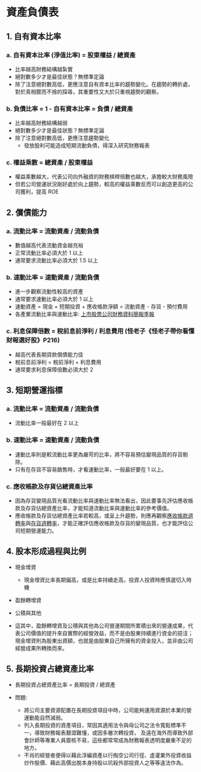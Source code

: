 # 資產負債表

## 1. 自有資本比率

### a. 自有資本比率 (淨值比率) = 股東權益 / 總資產
- 比率越高財務結構越紮實
- 絕對數多少才是最佳狀態？無標準定論
- 除了注意絕對數高低，更應注意自有資本比率的趨勢變化。在趨勢的轉折處，對於真相鍥而不捨的探尋，其重要性又大於只重視趨勢的觀察。

### b. 負債比率 = 1 - 自有資本比率 = 負債 / 總資產
- 比率越高財務結構越弱
- 絕對數多少才是最佳狀態？無標準定論
- 除了注意絕對數高低，更應注意趨勢變化
    - 發放股利可能造成短期流動負債，得深入研究財務報表

### c. 權益乘數 = 總資產 / 股東權益
- 權益乘數越大，代表公司向外融資的財務槓桿倍數也越大，承擔較大財務風險
- 但若公司營運狀況剛好處於向上趨勢，較高的權益乘數反而可以創造更高的公司獲利，提高 ROE

## 2. 償債能力

### a. 流動比率 = 流動資產 / 流動負債
- 數值越高代表流動資金越充裕
- 正常流動比率必須大於 1 以上
- 通常要求流動比率必須大於 1.5 以上

### b. 速動比率 = 速動資產 / 流動負債
- 進一步觀察流動性較高的資產
- 通常要求速動比率必須大於 1 以上
- 速動資產 = 現金 + 短期投資 + 應收帳款淨額 = 流動資產 - 存貨 - 預付費用
- 各產業流動比率與速動比率: [上市股票公司財務資料簡報季報](http://www.twse.com.tw/zh/statistics/statisticsList?type=05&subType=001)

### c. 利息保障倍數 = 稅前息前淨利 / 利息費用 (怪老子《怪老子帶你看懂財報選好股》P216)
- 越高代表長期貸款償債能力佳
- 稅前息前淨利 = 稅前淨利 + 利息費用
- 通常要求利息保障倍數必須大於 2

## 3. 短期營運指標

### a. 流動比率 = 流動資產 / 流動負債
- 流動比率一般最好在 2 以上

### b. 速動比率 = 速動資產 / 流動負債
- 速動比率則是較流動比率更為嚴苛的比率，將不容易預估變現品質的存貨剔除。
- 只有在存貨不容易銷售時，才看速動比率，一般最好要在 1 以上。

### c. 應收帳款及存貨佔總資產比率
- 因為存貨變現品質光看流動比率與速動比率無法看出，因此要事先評估應收帳款及存貨佔總資產比率，才能知道流動比率與速動比率的參考價值。
- 應收帳款及存貨佔總資產比率若較高，或呈上升趨勢，則應再觀察[應收帳款週轉率](https://github.com/Meng-Gen/StockDocs/blob/master/%E8%82%A1%E7%A5%A8%E6%8A%95%E8%B3%87/2_6_%E7%8F%BE%E9%87%91%E8%BD%89%E6%8F%9B%E5%BE%AA%E7%92%B0.md#2-應收帳款週轉率)與[存貨週轉率](https://github.com/Meng-Gen/StockDocs/blob/master/%E8%82%A1%E7%A5%A8%E6%8A%95%E8%B3%87/2_6_%E7%8F%BE%E9%87%91%E8%BD%89%E6%8F%9B%E5%BE%AA%E7%92%B0.md#1-存貨週轉率)，才能正確評估應收帳款及存貨的變現品質，也才能評估公司短期營運能力。

## 4. 股本形成過程與比例

- 現金增資
    - 現金增資比率長期偏高，或是比率持續走高，投資人投資時應慎選切入時機

- 盈餘轉增資

- 公積與其他

- 這其中，盈餘轉增資及公積與其他為公司營運期間所累積出來的營運成果，代表公司價值的提升來自實際的經營效益，而不是由股東持續進行資金的挹注；現金增資則為股東出資額，也就是由股東自己所擁有的資金投入，並非由公司經營成果所轉換而來。

## 5. 長期投資占總資產比率

- 長期投資占總資產比率 = 長期投資 / 總資產

- 問題:
    - 將公司主要資源配置在長期投資項目中時，公司能夠運用資源於本業的營運動能自然減弱。
    - 列入長期投資的資產項目，常因其適用法令與母公司之法令寬鬆標準不一，導致財務報表艱澀難懂，或因多層次轉投資， 及遠在海外而導致外部會計師等專業人員簽核不易，這些都常常成為財務報表透明度嚴重不足的地方。
    - 不肖的經營者便得以藉此浮編資產以行掏空公司行徑、虛灌業外投資收益炒作股價、藉此高價出脫本身持股以坑殺外部投資人之等等違法作為。
